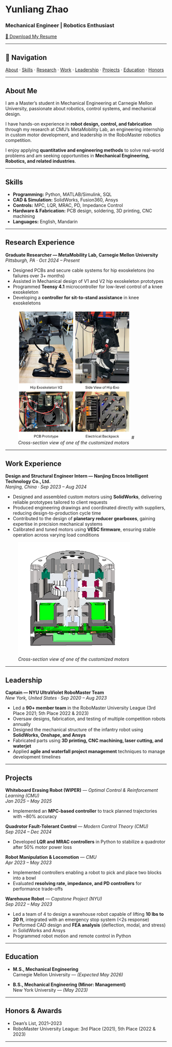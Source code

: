 # Yunliang Zhao  
### Mechanical Engineer | Robotics Enthusiast  

[📄 Download My Resume](assets/Yunliang_Zhao_Resume.pdf)

---

## 📌 Navigation  
[About](#about-me) · [Skills](#skills) · [Research](#research-experience) · [Work](#work-experience) · [Leadership](#leadership) · [Projects](#projects) · [Education](#education) · [Honors](#honors--awards)  

---

## About Me  
I am a Master’s student in Mechanical Engineering at Carnegie Mellon University, passionate about robotics, control systems, and mechanical design.  

I have hands-on experience in **robot design, control, and fabrication** through my research at CMU’s MetaMobility Lab, an engineering internship in custom motor development, and leadership in the RoboMaster robotics competition.  

I enjoy applying **quantitative and engineering methods** to solve real-world problems and am seeking opportunities in **Mechanical Engineering, Robotics, and related industries**.  

---

## Skills  
- **Programming:** Python, MATLAB/Simulink, SQL  
- **CAD & Simulation:** SolidWorks, Fusion360, Ansys  
- **Controls:** MPC, LQR, MRAC, PD, Impedance Control  
- **Hardware & Fabrication:** PCB design, soldering, 3D printing, CNC machining  
- **Languages:** English, Mandarin  

---

## Research Experience  

**Graduate Researcher — MetaMobility Lab, Carnegie Mellon University**  
_Pittsburgh, PA · Oct 2024 – Present_  
- Designed PCBs and secure cable systems for hip exoskeletons (no failures over 3+ months)  
- Assisted in Mechanical design of V1 and V2 hip exoskeleton prototypes  
- Programmed **Teensy 4.1** microcontroller for low-level control of a knee exoskeleton  
- Developing a **controller for sit-to-stand assistance** in knee exoskeletons
<figure>
  <img src="/assets/Hip_exo.png" alt="Custom Motor" width="350"/>
  # <figcaption><em>Cross-section view of one of the customized motors</em></figcaption>
</figure>


---

## Work Experience  

**Design and Structural Engineer Intern — Nanjing Encos Intelligent Technology Co., Ltd.**  
_Nanjing, China · Sep 2023 – Aug 2024_  
- Designed and assembled custom motors using **SolidWorks**, delivering reliable prototypes tailored to client requests  
- Produced engineering drawings and coordinated directly with suppliers, reducing design-to-production cycle time  
- Contributed to the design of **planetary reducer gearboxes**, gaining expertise in precision mechanical systems  
- Calibrated and tuned motors using **VESC firmware**, ensuring stable operation across varying load conditions  

<figure>
  <img src="/assets/Cross_Section_View_of_Custom_Motor.png" alt="Custom Motor" width="350"/>
  <figcaption><em>Cross-section view of one of the customized motors</em></figcaption>
</figure>

---

## Leadership  

**Captain — NYU UltraViolet RoboMaster Team**  
_New York, United States · Sep 2020 – Aug 2023_  
- Led a **90+ member team** in the RoboMaster University League (3rd Place 2021; 5th Place 2022 & 2023)  
- Oversaw designs, fabrication, and testing of multiple competition robots annually  
- Designed the mechanical structure of the infantry robot using **SolidWorks, Onshape, and Ansys**  
- Fabricated parts using **3D printing, CNC machining, laser cutting, and waterjet**  
- Applied **agile and waterfall project management** techniques to manage development timelines  

---

## Projects  

**Whiteboard Erasing Robot (WIPER)** — *Optimal Control & Reinforcement Learning (CMU)*  
_Jan 2025 – May 2025_  
- Implemented an **MPC-based controller** to track planned trajectories with ~80% accuracy  

**Quadrotor Fault-Tolerant Control** — *Modern Control Theory (CMU)*  
_Sep 2024 – Dec 2024_  
- Developed **LQR and MRAC controllers** in Python to stabilize a quadrotor after 50% motor power loss  

**Robot Manipulation & Locomotion** — *CMU*  
_Apr 2023 – May 2023_  
- Implemented controllers enabling a robot to pick and place two blocks into a bowl  
- Evaluated **resolving rate, impedance, and PD controllers** for performance trade-offs  

**Warehouse Robot** — *Capstone Project (NYU)*  
_Sep 2022 – May 2023_  
- Led a team of 4 to design a warehouse robot capable of lifting **10 lbs to 20 ft**, integrated with an emergency stop system (<2s response)  
- Performed CAD design and **FEA analysis** (deflection, modal, and stress) in SolidWorks and Ansys  
- Programmed robot motion and remote control in Python  

---

## Education  

- **M.S., Mechanical Engineering**  
  Carnegie Mellon University — *(Expected May 2026)*  

- **B.S., Mechanical Engineering (Minor: Management)**  
  New York University — *(May 2023)*  

---

## Honors & Awards  

- Dean’s List, 2021–2023  
- RoboMaster University League: 3rd Place (2021), 5th Place (2022 & 2023)  

---
